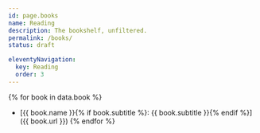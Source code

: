 ```yaml
---
id: page.books
name: Reading
description: The bookshelf, unfiltered.
permalink: /books/
status: draft

eleventyNavigation:
  key: Reading
  order: 3
---
```

{% for book in data.book %}
* [{{ book.name }}{% if book.subtitle %}: {{ book.subtitle }}{% endif %}]({{ book.url }})
{% endfor %}
